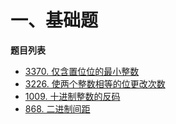 # 一、基础题

**题目列表**

- [3370. 仅含置位位的最小整数](https://leetcode.cn/problems/smallest-number-with-all-set-bits/description/)
- [3226. 使两个整数相等的位更改次数](https://leetcode.cn/problems/number-of-bit-changes-to-make-two-integers-equal/description/)
- [1009. 十进制整数的反码](https://leetcode.cn/problems/complement-of-base-10-integer/description/)
- [868. 二进制间距](https://leetcode.cn/problems/binary-gap/description/)
